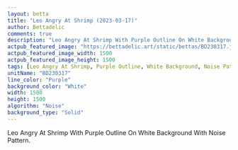 ```yaml
---
layout: betta
title: "Leo Angry At Shrimp (2023-03-17)"
author: Bettadelic
comments: true
description: "Leo Angry At Shrimp With Purple Outline On White Background With Noise Pattern."
actpub_featured_image: "https://bettadelic.art/static/bettas/BD230317.jpg"
actpub_featured_image_width: 1500
actpub_featured_image_height: 1500
tags: [Leo Angry At Shrimp, Purple Outline, White Background, Noise Pattern, March 2023]
unitName: "BD230317"
line_color: "Purple"
background_color: "White"
width: 1500
height: 1500
algorithm: "Noise"
background_type: "Solid"
---
```


Leo Angry At Shrimp With Purple Outline On White Background With Noise Pattern.
